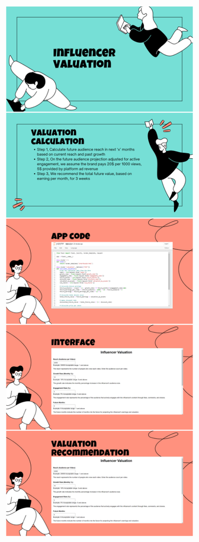 ![](/Images_Plots_Graphs/Influencer_Valuation/1.png)
![](/Images_Plots_Graphs/Influencer_Valuation/2.png)
![](/Images_Plots_Graphs/Influencer_Valuation/3.png)
![](/Images_Plots_Graphs/Influencer_Valuation/4.png)
![](/Images_Plots_Graphs/Influencer_Valuation/5.png)
